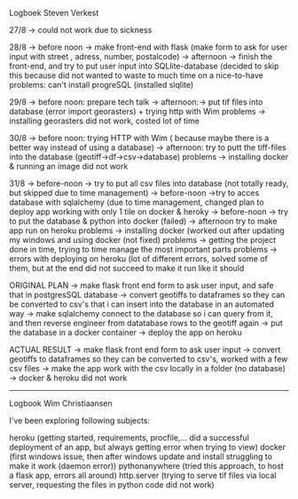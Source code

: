 Logboek Steven Verkest

27/8  -> could not work due to sickness

28/8  -> before noon -> make front-end with flask (make form to ask for user input with street , adress, number, postalcode)
      -> afternoon -> finish the front-end, and try to put user input into SQLlite-database 
			(decided to skip this because did not wanted to waste to much time on a nice-to-have
      problems: can't install progreSQL (installed slqlite)

29/8  -> before noon: prepare tech talk
      -> afternoon:-> put tif files into database (error import georasters) + trying http with Wim
      problems -> installing georasters did not work, costed lot of time

30/8  -> before noon: trying HTTP with Wim ( because maybe there is a better way instead of using a database)
      -> afternoon: try to putt the tiff-files into the database (geotiff->df->csv->database)
      problems -> installing docker & running an image did not work

31/8  -> before-noon -> try to put all csv files into database (not totally ready, but skipped due to time management)
      -> before-noon ->try to acces database with sqlalchemy (due to time management, changed plan to deploy app working with only 1 tile on docker & heroky
      -> before-noon -> try to put the database & python into docker (failed)
      -> afternoon try to make app run on heroku 
      problems -> installing docker (worked out after updating my windows and using docker (not fixed)
      problems -> getting the project done in time, trying to time manage the most important parts
      problems -> errors with deploying on heroku (lot of different errors, solved some of them, but at the end did not succeed to make it run like it should


ORIGINAL PLAN
-> make flask front end form to ask user input, and safe that in postgresSQL database
-> convert geotiffs to dataframes so they can be converted to csv's that i can insert into the database in an automated way
-> make sqlalchemy connect to the database so i can query from it, and then reverse engineer from datatabase rows to the geotiff again
-> put the database in a docker container
-> deploy the app on heroku

ACTUAL RESULT
-> make flask front end form to ask user input
-> convert geotiffs to dataframes so they can be converted to csv's, worked with a few csv files
-> make the app work with the csv locally in a folder (no database)
-> docker & heroku did not work

----------------------------------------------------------------------------------------------------------------------------------------------------
Logbook Wim Christiaansen

I've been exploring following subjects:

heroku (getting started, requirements, procfile,... did a successful deployment of an app, but always getting error when trying to view) 
docker (first windows issue, then after windows update and install struggling to make it work (daemon error))
pythonanywhere (tried this approach, to host a flask app, errors all around)
http.server (trying to serve tif files via local server, requesting the files in python code did not work)
